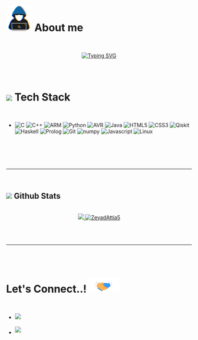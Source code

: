 
<!-- <h1 align="center"><b>Hi , I'm Zeyad Mohamed </b><img src="https://media.giphy.com/media/hvRJCLFzcasrR4ia7z/giphy.gif" width="35"></h1> -->



<!-- Computer+Science+Student;Embedded+Systems+Engineer;Learning+Linux; Learning+Web+Development -->
<br>



	
# <picture><img src = "resources/about_me.gif" width = 70px></picture> **About me**

<br>
<p align="center">
  <a href="https://git.io/typing-svg"><img src="https://readme-typing-svg.demolab.com?font=Fira+Code&size=15&duration=1000&multiline=true&repeat=false&width=550&height=191&lines=I'm+currently+studying+Computer+Science+and+Engineering%2C;with+a+passion+for+embedded+systems%2C+Linux%2C+and+data;structures+and+algorithms.;I'm+willing+to+connect+with+fellow+enthusiasts%2C+collaborate;on+exciting+projects%2C+and+contribute+to+the+ever-evolving;tech+community.;" alt="Typing SVG" /></a>
</p>

 <!-- <p><img src="/resources/chip-svgrepo.svg" style="height:15px;">&nbsp;&nbsp;I am Learning Embedded Systems Engineering</p>
 <p>🤝 I am willing to collaborate on innovative project ideas</p> -->
 <!-- <p>🚀 I love rocket science</p> -->

<br><br>

<!-- <img src="https://user-images.githubusercontent.com/73097560/115834477-dbab4500-a447-11eb-908a-139a6edaec5c.gif"><br><br> -->

# <img src="https://media2.giphy.com/media/QssGEmpkyEOhBCb7e1/giphy.gif?cid=ecf05e47a0n3gi1bfqntqmob8g9aid1oyj2wr3ds3mg700bl&rid=giphy.gif" width ="45"><b> Tech Stack</b>
<br>

<p align="center">

- 
    ![C](https://img.shields.io/badge/C%20-%232370ED.svg?style=for-the-badge&logo=c&logoColor=yellow)
    ![C++](https://img.shields.io/badge/C++%20-%2300599C.svg?style=for-the-badge&logo=c%2B%2B&logoColor=white)
    ![ARM](https://img.shields.io/badge/Arm%20-%232370ED.svg?style=for-the-badge&logo=arm&logoColor=orange)
    <!-- ![Autosar](https://img.shields.io/badge/Autosar%20-%232370ED.svg?style=for-the-badge&logo=autosar&logoColor=yellow) -->
    ![Python](https://img.shields.io/badge/Python%20-%2314354C.svg?style=for-the-badge&logo=Python&logoColor=white)
    ![AVR](https://img.shields.io/badge/Avr%20-%232370ED.svg?style=for-the-badge&logo=avr&logoColor=white)
    ![Java](https://img.shields.io/badge/Java%20-%2314354C.svg?style=for-the-badge&logo=Java&logoColor=blue)
    ![HTML5](https://img.shields.io/badge/Html5%20-%2314354C.svg?style=for-the-badge&logo=html5&logoColor=white)
    ![CSS3](https://img.shields.io/badge/Css3%20-%2314354C.svg?style=for-the-badge&logo=css3&logoColor=white)
    ![Qiskit](https://img.shields.io/badge/qiskit-%23F05033.svg?style=for-the-badge&logo=qiskit&logoColor=white)
    ![Haskell](https://img.shields.io/badge/Haskell%20-%2314354C.svg?style=for-the-badge&logo=haskell&logoColor=white)
    ![Prolog](https://img.shields.io/badge/prolog%20-%2314354C.svg?style=for-the-badge&logo=prolog&logoColor=gray)
    ![Git](https://img.shields.io/badge/git-%23F05033.svg?style=for-the-badge&logo=git&logoColor=white)
    ![numpy](https://img.shields.io/badge/Numpy%20-%232370ED.svg?style=for-the-badge&logo=numpy&logoColor=white)
    ![Javascript](https://img.shields.io/badge/Javascript%20-%2314354C.svg?style=for-the-badge&logo=javascript&logoColor=yellow)
    ![Linux](https://img.shields.io/badge/Linux-FCC624?style=for-the-badge&logo=linux&logoColor=black) 

<br>   
</p>

<br>
<br>

-----

<br>


## <img src="https://media.giphy.com/media/iY8CRBdQXODJSCERIr/giphy.gif" width="35"><b> Github Stats </b>
<br>

<div align="center">

<a href="https://github.com/ZeyadAttia5/">
  <img src="https://github-readme-stats.vercel.app/api?username=ZeyadAttia5&include_all_commits=true&count_private=true&show_icons=true&line_height=20&title_color=7A7ADB&icon_color=2234AE&text_color=D3D3D3&bg_color=0,000000,130F40" width="450"/>
  <img src="https://github-readme-stats.vercel.app/api/top-langs?username=ZeyadAttia5&show_icons=true&locale=en&layout=compact&line_height=20&title_color=7A7ADB&icon_color=2234AE&text_color=D3D3D3&bg_color=0,000000,130F40" width="375"  alt="ZeyadAttia5"/>

</a>
</div>

<br>
<br>
<br>

-----

<br>
<br>

# <b> Let's Connect..!</b><img src="/resources/handshake.gif" width ="90">
<br>
<div align='left'>

<ul>

<li>
  <a href="https://linkedin.com/in/zeyad-attia-a168b1201" target="_blank">
  <img src="https://img.shields.io/badge/LinkedIn-0077B5?style=for-the-badge&logo=linkedin&logoColor=white"/>

</li>

<br>

<li>
<a href="mailto:zeyad.attia@ieee.org" target="_blank"</a>
<img src="https://img.shields.io/badge/gmail:  zeyad.attia@ieee.org-%23EA4335.svg?style=for-the-badge&logo=gmail&logoColor=white" t=mail style="margin-bottom: 5px;" />
</a>
</li>
	
</ul>
</div>

<br>
<!--
<img src="https://user-images.githubusercontent.com/73097560/115834477-dbab4500-a447-11eb-908a-139a6edaec5c.gif">
<br>
<br>
<br>
<br>
<br>
<br>
<br>

---

<br> -->

<!-- Credit: [Abdul Khalid](https://github.com/0xabdulkhalid) -->

<!-- Last Edited on: 09/11/2022 -->
